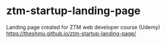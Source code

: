 # ztm-startup-landing-page
Landing page created for ZTM web developer course (Udemy)
https://theshmu.github.io/ztm-startup-landing-page/
